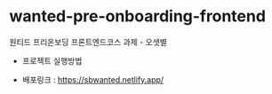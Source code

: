 # wanted-pre-onboarding-frontend


원티드 프리온보딩 프론트엔드코스 과제 - 오샛별

+ 프로젝트 실행방법

+ 배포링크 :  https://sbwanted.netlify.app/
